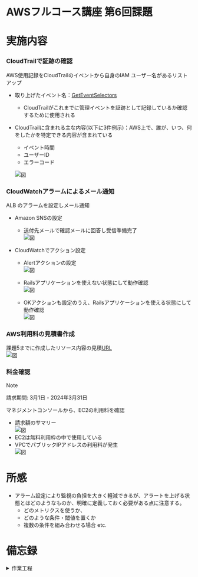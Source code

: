 # AWSフルコース講座 第6回課題

# 実施内容

### CloudTrailで証跡の確認

AWS使用記録をCloudTrailのイベントから自身のIAM ユーザー名があるリストアップ  

  - 取り上げたイベント名：[GetEventSelectors](https://docs.aws.amazon.com/ja_jp/awscloudtrail/latest/userguide/logging-management-events-with-cloudtrail.html)
    - CloudTrailがこれまでに管理イベントを証跡として記録しているか確認するために使用される

  - CloudTrailに含まれる主な内容\(以下に3件例示\)：AWS上で、誰が、いつ、何をしたかを特定できる内容が含まれている
    - イベント時間
    - ユーザーID
    - エラーコード

    ![図](images_lec6/Cloudtrail_GetEventSelectors1.PNG)  


### CloudWatchアラームによるメール通知

ALB のアラームを設定しメール通知
  - Amazon SNSの設定
    - 送付先メールで確認メールに回答し受信準備完了  
      ![図](images_lec6/SNS_subscription_UnHealthy_Confirmation.PNG)  

  - CloudWatchでアクション設定
    - Alertアクションの設定  
      ![図](images_lec6/CloudWatch-Unhealthy-status.PNG)  

    - Railsアプリケーションを使えない状態にして動作確認  
      ![図](images_lec6/CloudWatch_Status-OKtoALERT.PNG)  

    - OKアクションも設定のうえ、Railsアプリケーションを使える状態にして動作確認  
      ![図](images_lec6/CloudWatch_Status-ALERTtoOK.PNG)  


### AWS利用料の見積書作成

課題5までに作成したリソース内容の見積[URL](https://calculator.aws/#/estimate?id=82dfc620e4444961a2ac08790249d0c4fb957a1d)  
  ![図](images_lec6/AWS_Architecture.PNG)  


### 料金確認

> [!NOTE]  
> 請求期間: 3月1日 - 2024年3月31日  

マネジメントコンソールから、EC2の利用料を確認
  - 請求額のサマリー  
    ![図](images_lec6/CostSummary_240310.PNG)
  - EC2は無料利用枠の中で使用している
  - VPCでパブリックIPアドレスの利用料が発生  
    ![図](images_lec6/CostSummary_240310_detail_lined.PNG)  


# 所感

  - アラーム設定により監視の負担を大きく軽減できるが、アラートを上げる状態とはどのようなものか、明確に定義しておく必要がある点に注意する。
    - どのメトリクスを使うか、
    - どのような条件・閾値を置くか
    - 複数の条件を組み合わせる場合  etc.

# 備忘録

<details>
<summary> 作業工程 </summary>

- CloudTrail
  - CloudTrailの詳細情報  
    ![図](images_lec6/Cloudtrail_properties.PNG)  

  - イベントのリスト  
    ![図](images_lec6/Cloudtrail-list.PNG)  

  - JSON形式のイベントレコード  
    ![図](images_lec6/Cloudtrail_EventRecord-json.PNG)  


- Amazon SNS
  - トピック設定  
    ![図](images_lec6/SNS_topic1.PNG)  

  - メール通知の受け取り設定  
    ![図](images_lec6/SNS_subscription_UnHealthy.PNG)  

  - ALERT状態に遷移した時、OK状態に遷移した時、それぞれのトピックを用意  
    ![図](images_lec6/SNS-topics.PNG)  


- CloudWatch
  - Alertアクションの設定  
    ![図](images_lec6/CloudWatch_Select_Metrics.PNG)  
    ![図](images_lec6/CloudWatch_Select_Metrics_Action.PNG)  
    ![図](images_lec6/CloudWatch_Select_Metrics_Explanation.PNG)  
    ![図](images_lec6/CloudWatch_Select_Metrics_Threshold.PNG)  
    ![図](images_lec6/CloudWatch_Healthy-state.PNG)  

  - OKアクションの設定  
    ![図](images_lec6/CloudWatch_Select_Metrics_Action_Healthy.PNG)  
    ![図](images_lec6/CloudWatch-after-bootingApps.PNG)  

  - アラームの有効かと無効化  
    ![図](images_lec6/CloudWatch_Alarm-disable.PNG)  
    ![図](images_lec6/CloudWatch_Alarm-enable.PNG)  

  - EC2を起動していない場合の表示  
    ![図](images_lec6/TG-unused.PNG)  
    ![図](images_lec6/TG-unused-status.PNG)  


- AWS Pricing Calculator
  - 見積もるリソースの選択  
    ![図](images_lec6/AWS_Pricing_Calculator1.PNG)  

  - EC2見積り  
    ![図](images_lec6/AWS_Pricing_Calculator2.PNG)  
    ![図](images_lec6/AWS_Pricing_Calculator3.PNG)  
    ![図](images_lec6/AWS_Pricing_Calculator4.PNG)  

    - 参考：EC2仕様情報  
      ![図](images_lec6/EC2_properties1.PNG)  
      ![図](images_lec6/EC2_properties2.PNG)  
      ![図](images_lec6/EC2_Strage_Properties.PNG)  

  - RDS見積り  
    ![図](images_lec6/AWS_Pricing_Calculator5.PNG)  
    ![図](images_lec6/AWS_Pricing_Calculator6.PNG)  
    ![図](images_lec6/AWS_Pricing_Calculator7.PNG)  

    - 参考：RDS仕様情報  
      ![図](images_lec6/RDS_properties1.PNG)  
      ![図](images_lec6/RDS_properties2.PNG)  
      ![図](images_lec6/RDS_Security_Proxy.PNG)  

  - VPC見積り  
    ![図](images_lec6/AWS_Pricing_Calculator8.PNG)  
    ![図](images_lec6/AWS_Pricing_Calculator9.PNG)  

    - 参考：VPC仕様情報  
      ![図](images_lec6/VPC_properties1.PNG)  

  - S3見積り  
    ![図](images_lec6/AWS_Pricing_Calculator10.PNG)  
    ![図](images_lec6/AWS_Pricing_Calculator11.PNG)  

  - ALB見積り  
    ![図](images_lec6/AWS_Pricing_Calculator12.PNG)  
    ![図](images_lec6/AWS_Pricing_Calculator13.PNG)  

  - 課題5までに作成したリソース内容見積[URL](https://calculator.aws/#/estimate?id=ce1d019ab7dec12e96c39fe4b2a422c8d8e570c2)  

</details>
